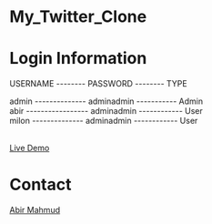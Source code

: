 # My_Twitter_Clone

# Login Information<br />

USERNAME -------- PASSWORD -------- TYPE<br />

admin -------------- adminadmin ----------- Admin<br />
abir ----------------- adminadmin ------------ User<br />
milon -------------- adminadmin ------------ User<br />



<br>
<a href="https://twitter-abir.herokuapp.com/">Live Demo</a><br>

# Contact<br>
<a href="mailto:amabirmahmud@gmail.com">Abir Mahmud</a><br>
